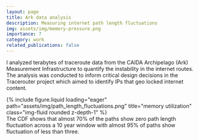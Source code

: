 ```yaml
---
layout: page
title: Ark data analysis
description: Measuring internet path length fluctuations
img: assets/img/memory-pressure.png
importance: 7
category: work
related_publications: false
---
```


I analyzed terabytes of traceroute data from the CAIDA Archipelago (Ark) Measurement Infrastructure to quantify the instability in the internet routes. The analysis was conducted to inform critical design decisions in the Tracerouter project which aimed to identify IPs that geo locked internet content. 

<div class="row">
    <div class="col-sm mt-3 mt-md-0">
        {% include figure.liquid loading="eager" path="assets/img/path_length_fluctuations.png" title="memory utilization" class="img-fluid rounded z-depth-1" %}
    </div>
</div>
<div class="caption">
    The CDF shows that almost 70% of the paths show zero path length fluctuation across a 10 year window with almost 95% of paths show fluctuation of less than three.
</div>
